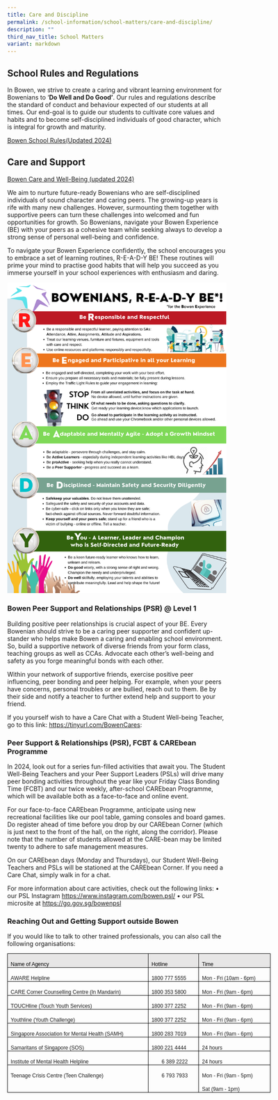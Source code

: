 ```yaml
---
title: Care and Discipline
permalink: /school-information/school-matters/care-and-discipline/
description: ""
third_nav_title: School Matters
variant: markdown
---
```

## School Rules and Regulations

In Bowen, we strive to create a caring and vibrant learning environment for Bowenians to ‘**Do Well and Do Good’**. Our rules and regulations describe the standard of conduct and behaviour expected of our students at all times. Our end-goal is to guide our students to cultivate core values and habits and to become self-disciplined individuals of good character, which is integral for growth and maturity.

[Bowen School Rules(Updated 2024)](/files/Care%20&amp;%20Discipline/Bowen_Discipline_and_School_Rules_2024.pdf)


## Care and Support 
[Bowen Care and Well-Being (updated 2024)](/files/Care%20&amp;%20Discipline/Bowen_Student_Well_Being_2024.pdf)

We aim to nurture future-ready Bowenians who are self-disciplined individuals of sound character and caring peers. The growing-up years is rife with many new challenges. However, surmounting them together with supportive peers can turn these challenges into welcomed and fun opportunities for growth. So Bowenians, navigate your Bowen Experience (BE) with your peers as a cohesive team while seeking always to develop a strong sense of personal well-being and confidence.

To navigate your Bowen Experience confidently, the school encourages you to embrace a set of learning routines, R-E-A-D-Y BE! These routines will prime your mind to practise good habits that will help you succeed as you immerse yourself in your school experiences with enthusiasm and daring. 

![](/images/Holistic%20Education/The%20Desired%20Bowenian/READY_BE_updated_Jan_2023.png)
### Bowen Peer Support and Relationships (PSR) @ Level 1

Building positive peer relationships is crucial aspect of your BE. Every Bowenian should strive to be a caring peer supporter and confident up-stander who helps make Bowen a caring and enabling school environment. So, build a supportive network of diverse friends from your form class, teaching groups as well as CCAs. Advocate each other’s well-being and safety as you forge meaningful bonds with each other.

Within your network of supportive friends, exercise positive peer influencing, peer bonding and peer helping. For example, when your peers have concerns, personal troubles or are bullied, reach out to them. Be by their side and notify a teacher to further extend help and support to your friend.

If you yourself wish to have a Care Chat with a Student Well-being Teacher, go to this link: https://tinyurl.com/BowenCares:

### Peer Support &amp; Relationships (PSR), FCBT &amp; CAREbean Programme

In 2024, look out for a series fun-filled activities that await you. The Student Well-Being Teachers and your Peer Support Leaders (PSLs) will drive many peer bonding activities throughout the year like your Friday Class Bonding Time (FCBT) and our twice weekly, after-school CAREbean Programme, which will be available  both as a face-to-face and online event. 

For our face-to-face CAREbean Programme, anticipate using new recreational facilities like our pool table, gaming consoles and board games. Do register ahead of time before you drop by our CAREbean Corner (which is just next to the front of the hall, on the right, along the corridor). Please note that the number of students allowed at the CARE-bean may be limited twenty to adhere to safe management measures.

On our CAREbean days (Monday and Thursdays), our Student Well-Being Teachers and PSLs will be stationed at the CAREbean Corner. If you need a Care Chat, simply walk in for a chat.  

For more information about care activities, check out the following links:
•	our PSL Instagram https://www.instagram.com/bowen.psl/ 
•	our PSL microsite at https://go.gov.sg/bowenpsl

### Reaching Out and Getting Support outside Bowen
If you would like to talk to other trained professionals, you can also call the following organisations:

<table style="width:454.5pt;margin-left:-.25pt;border-collapse:collapse;border:none;
 mso-border-alt:solid windowtext .5pt;mso-yfti-tbllook:1184;mso-padding-alt:
 0cm 5.4pt 0cm 5.4pt" width="606" cellpadding="0" cellspacing="0" border="1" class="MsoTableGrid"><tbody><tr style="mso-yfti-irow:0;mso-yfti-firstrow:yes"><td style="width:252.0pt;border:solid windowtext 1.0pt;
  mso-border-alt:solid windowtext .5pt;background:#E7E6E6;mso-background-themecolor:
  background2;padding:0cm 5.4pt 0cm 5.4pt" valign="top" width="336"><p style="margin-bottom:0cm;line-height:normal" class="MsoNormal"><span style="font-size:9.0pt;font-family:&quot;Arial&quot;,sans-serif;color:black;mso-color-alt:
  windowtext">Name of Agency</span><span style="font-size:9.0pt;font-family:
  &quot;Arial&quot;,sans-serif"></span></p></td><td style="width:81.0pt;border:solid windowtext 1.0pt;
  border-left:none;mso-border-left-alt:solid windowtext .5pt;mso-border-alt:
  solid windowtext .5pt;background:#E7E6E6;mso-background-themecolor:background2;
  padding:0cm 5.4pt 0cm 5.4pt" valign="top" width="108"><p style="margin-bottom:0cm;line-height:normal" class="MsoNormal"><span style="font-size:9.0pt;font-family:&quot;Arial&quot;,sans-serif;color:black;mso-color-alt:
  windowtext">Hotline</span><span style="font-size:9.0pt;font-family:&quot;Arial&quot;,sans-serif"></span></p></td><td style="width:121.5pt;border:solid windowtext 1.0pt;
  border-left:none;mso-border-left-alt:solid windowtext .5pt;mso-border-alt:
  solid windowtext .5pt;background:#E7E6E6;mso-background-themecolor:background2;
  padding:0cm 5.4pt 0cm 5.4pt" valign="top" width="162"><p style="margin-bottom:0cm;line-height:normal" class="MsoNormal"><span style="font-size:9.0pt;font-family:&quot;Arial&quot;,sans-serif;color:black;mso-color-alt:
  windowtext">Time</span><span style="font-size:9.0pt;font-family:&quot;Arial&quot;,sans-serif"></span></p></td></tr><tr style="mso-yfti-irow:1"><td style="width:252.0pt;border:solid windowtext 1.0pt;
  border-top:none;mso-border-top-alt:solid windowtext .5pt;mso-border-alt:solid windowtext .5pt;
  padding:0cm 5.4pt 0cm 5.4pt" valign="top" width="336"><p style="margin-bottom:0cm;line-height:normal" class="MsoNormal"><span style="font-size:9.0pt;font-family:&quot;Arial&quot;,sans-serif">AWARE Helpline</span></p></td><td style="width:81.0pt;border-top:none;border-left:none;
  border-bottom:solid windowtext 1.0pt;border-right:solid windowtext 1.0pt;
  mso-border-top-alt:solid windowtext .5pt;mso-border-left-alt:solid windowtext .5pt;
  mso-border-alt:solid windowtext .5pt;padding:0cm 5.4pt 0cm 5.4pt" width="108"><p style="margin-bottom:0cm;line-height:normal" class="MsoNormal"><span style="font-size:9.0pt;font-family:&quot;Arial&quot;,sans-serif">1800 777 5555</span></p></td><td style="width:121.5pt;border-top:none;border-left:none;
  border-bottom:solid windowtext 1.0pt;border-right:solid windowtext 1.0pt;
  mso-border-top-alt:solid windowtext .5pt;mso-border-left-alt:solid windowtext .5pt;
  mso-border-alt:solid windowtext .5pt;padding:0cm 5.4pt 0cm 5.4pt" width="162"><p style="margin-bottom:0cm;line-height:normal" class="MsoNormal"><span style="font-size:9.0pt;font-family:&quot;Arial&quot;,sans-serif">Mon - Fri (10am - 6pm)</span></p></td></tr><tr style="mso-yfti-irow:2"><td style="width:252.0pt;border:solid windowtext 1.0pt;
  border-top:none;mso-border-top-alt:solid windowtext .5pt;mso-border-alt:solid windowtext .5pt;
  padding:0cm 5.4pt 0cm 5.4pt" valign="top" width="336"><p style="margin-bottom:0cm;line-height:normal" class="MsoNormal"><span style="font-size:9.0pt;font-family:&quot;Arial&quot;,sans-serif">CARE Corner Counselling Centre (In Mandarin)</span></p></td><td style="width:81.0pt;border-top:none;border-left:none;
  border-bottom:solid windowtext 1.0pt;border-right:solid windowtext 1.0pt;
  mso-border-top-alt:solid windowtext .5pt;mso-border-left-alt:solid windowtext .5pt;
  mso-border-alt:solid windowtext .5pt;padding:0cm 5.4pt 0cm 5.4pt" width="108"><p style="margin-bottom:0cm;line-height:normal" class="MsoNormal"><span style="font-size:9.0pt;font-family:&quot;Arial&quot;,sans-serif">1800 353 5800</span></p></td><td style="width:121.5pt;border-top:none;border-left:none;
  border-bottom:solid windowtext 1.0pt;border-right:solid windowtext 1.0pt;
  mso-border-top-alt:solid windowtext .5pt;mso-border-left-alt:solid windowtext .5pt;
  mso-border-alt:solid windowtext .5pt;padding:0cm 5.4pt 0cm 5.4pt" width="162"><p style="margin-bottom:0cm;line-height:normal" class="MsoNormal"><span style="font-size:9.0pt;font-family:&quot;Arial&quot;,sans-serif">Mon - Fri (9am - 6pm)</span></p></td></tr><tr style="mso-yfti-irow:3"><td style="width:252.0pt;border:solid windowtext 1.0pt;
  border-top:none;mso-border-top-alt:solid windowtext .5pt;mso-border-alt:solid windowtext .5pt;
  padding:0cm 5.4pt 0cm 5.4pt" valign="top" width="336"><p style="margin-bottom:0cm;line-height:normal" class="MsoNormal"><span style="font-size:9.0pt;font-family:&quot;Arial&quot;,sans-serif">TOUCHline (Touch Youth Services)</span></p></td><td style="width:81.0pt;border-top:none;border-left:none;
  border-bottom:solid windowtext 1.0pt;border-right:solid windowtext 1.0pt;
  mso-border-top-alt:solid windowtext .5pt;mso-border-left-alt:solid windowtext .5pt;
  mso-border-alt:solid windowtext .5pt;padding:0cm 5.4pt 0cm 5.4pt" width="108"><p style="margin-bottom:0cm;line-height:normal" class="MsoNormal"><span style="font-size:9.0pt;font-family:&quot;Arial&quot;,sans-serif">1800 377 2252</span></p></td><td style="width:121.5pt;border-top:none;border-left:none;
  border-bottom:solid windowtext 1.0pt;border-right:solid windowtext 1.0pt;
  mso-border-top-alt:solid windowtext .5pt;mso-border-left-alt:solid windowtext .5pt;
  mso-border-alt:solid windowtext .5pt;padding:0cm 5.4pt 0cm 5.4pt" width="162"><p style="margin-bottom:0cm;line-height:normal" class="MsoNormal"><span style="font-size:9.0pt;font-family:&quot;Arial&quot;,sans-serif">Mon - Fri (9am - 6pm)</span></p></td></tr><tr style="mso-yfti-irow:4"><td style="width:252.0pt;border:solid windowtext 1.0pt;
  border-top:none;mso-border-top-alt:solid windowtext .5pt;mso-border-alt:solid windowtext .5pt;
  padding:0cm 5.4pt 0cm 5.4pt" valign="top" width="336"><p style="margin-bottom:0cm;line-height:normal" class="MsoNormal"><span style="font-size:9.0pt;font-family:&quot;Arial&quot;,sans-serif">Youthline (Youth Challenge)</span></p></td><td style="width:81.0pt;border-top:none;border-left:none;
  border-bottom:solid windowtext 1.0pt;border-right:solid windowtext 1.0pt;
  mso-border-top-alt:solid windowtext .5pt;mso-border-left-alt:solid windowtext .5pt;
  mso-border-alt:solid windowtext .5pt;padding:0cm 5.4pt 0cm 5.4pt" width="108"><p style="margin-bottom:0cm;line-height:normal" class="MsoNormal"><span style="font-size:9.0pt;font-family:&quot;Arial&quot;,sans-serif">1800 377 2252</span></p></td><td style="width:121.5pt;border-top:none;border-left:none;
  border-bottom:solid windowtext 1.0pt;border-right:solid windowtext 1.0pt;
  mso-border-top-alt:solid windowtext .5pt;mso-border-left-alt:solid windowtext .5pt;
  mso-border-alt:solid windowtext .5pt;padding:0cm 5.4pt 0cm 5.4pt" width="162"><p style="margin-bottom:0cm;line-height:normal" class="MsoNormal"><span style="font-size:9.0pt;font-family:&quot;Arial&quot;,sans-serif">Mon - Fri (9am - 6pm)</span></p></td></tr><tr style="mso-yfti-irow:5"><td style="width:252.0pt;border:solid windowtext 1.0pt;
  border-top:none;mso-border-top-alt:solid windowtext .5pt;mso-border-alt:solid windowtext .5pt;
  padding:0cm 5.4pt 0cm 5.4pt" valign="top" width="336"><p style="margin-bottom:0cm;line-height:normal" class="MsoNormal"><span style="font-size:9.0pt;font-family:&quot;Arial&quot;,sans-serif">Singapore Association for Mental Health (SAMH)</span></p></td><td style="width:81.0pt;border-top:none;border-left:none;
  border-bottom:solid windowtext 1.0pt;border-right:solid windowtext 1.0pt;
  mso-border-top-alt:solid windowtext .5pt;mso-border-left-alt:solid windowtext .5pt;
  mso-border-alt:solid windowtext .5pt;padding:0cm 5.4pt 0cm 5.4pt" width="108"><p style="margin-bottom:0cm;line-height:normal" class="MsoNormal"><span style="font-size:9.0pt;font-family:&quot;Arial&quot;,sans-serif">1800 283 7019</span></p></td><td style="width:121.5pt;border-top:none;border-left:none;
  border-bottom:solid windowtext 1.0pt;border-right:solid windowtext 1.0pt;
  mso-border-top-alt:solid windowtext .5pt;mso-border-left-alt:solid windowtext .5pt;
  mso-border-alt:solid windowtext .5pt;padding:0cm 5.4pt 0cm 5.4pt" width="162"><p style="margin-bottom:0cm;line-height:normal" class="MsoNormal"><span style="font-size:9.0pt;font-family:&quot;Arial&quot;,sans-serif">Mon - Fri (9am - 6pm)</span></p></td></tr><tr style="mso-yfti-irow:6"><td style="width:252.0pt;border:solid windowtext 1.0pt;
  border-top:none;mso-border-top-alt:solid windowtext .5pt;mso-border-alt:solid windowtext .5pt;
  padding:0cm 5.4pt 0cm 5.4pt" valign="top" width="336"><p style="margin-bottom:0cm;line-height:normal" class="MsoNormal"><span style="font-size:9.0pt;font-family:&quot;Arial&quot;,sans-serif">Samaritans of Singapore (SOS)</span></p></td><td style="width:81.0pt;border-top:none;border-left:none;
  border-bottom:solid windowtext 1.0pt;border-right:solid windowtext 1.0pt;
  mso-border-top-alt:solid windowtext .5pt;mso-border-left-alt:solid windowtext .5pt;
  mso-border-alt:solid windowtext .5pt;padding:0cm 5.4pt 0cm 5.4pt" width="108"><p style="margin-bottom:0cm;line-height:normal" class="MsoNormal"><span style="font-size:9.0pt;font-family:&quot;Arial&quot;,sans-serif">1800 221 4444</span></p></td><td style="width:121.5pt;border-top:none;border-left:none;
  border-bottom:solid windowtext 1.0pt;border-right:solid windowtext 1.0pt;
  mso-border-top-alt:solid windowtext .5pt;mso-border-left-alt:solid windowtext .5pt;
  mso-border-alt:solid windowtext .5pt;padding:0cm 5.4pt 0cm 5.4pt" width="162"><p style="margin-bottom:0cm;line-height:normal" class="MsoNormal"><span style="font-size:9.0pt;font-family:&quot;Arial&quot;,sans-serif">24 hours</span></p></td></tr><tr style="mso-yfti-irow:7"><td style="width:252.0pt;border:solid windowtext 1.0pt;
  border-top:none;mso-border-top-alt:solid windowtext .5pt;mso-border-alt:solid windowtext .5pt;
  padding:0cm 5.4pt 0cm 5.4pt" valign="top" width="336"><p style="margin-bottom:0cm;line-height:normal" class="MsoNormal"><span style="font-size:9.0pt;font-family:&quot;Arial&quot;,sans-serif">Institute of Mental Health Helpline</span></p></td><td style="width:81.0pt;border-top:none;border-left:none;
  border-bottom:solid windowtext 1.0pt;border-right:solid windowtext 1.0pt;
  mso-border-top-alt:solid windowtext .5pt;mso-border-left-alt:solid windowtext .5pt;
  mso-border-alt:solid windowtext .5pt;padding:0cm 5.4pt 0cm 5.4pt" width="108"><p style="margin-bottom:0cm;line-height:normal" class="MsoNormal"><span style="font-size:9.0pt;font-family:&quot;Arial&quot;,sans-serif"><span style="mso-spacerun:yes">&nbsp;&nbsp;&nbsp;&nbsp;&nbsp;&nbsp; </span>6 389 2222</span></p></td><td style="width:121.5pt;border-top:none;border-left:none;
  border-bottom:solid windowtext 1.0pt;border-right:solid windowtext 1.0pt;
  mso-border-top-alt:solid windowtext .5pt;mso-border-left-alt:solid windowtext .5pt;
  mso-border-alt:solid windowtext .5pt;padding:0cm 5.4pt 0cm 5.4pt" width="162"><p style="margin-bottom:0cm;line-height:normal" class="MsoNormal"><span style="font-size:9.0pt;font-family:&quot;Arial&quot;,sans-serif">24 hours</span></p></td></tr><tr style="mso-yfti-irow:8;mso-yfti-lastrow:yes"><td style="width:252.0pt;border:solid windowtext 1.0pt;
  border-top:none;mso-border-top-alt:solid windowtext .5pt;mso-border-alt:solid windowtext .5pt;
  padding:0cm 5.4pt 0cm 5.4pt" valign="top" width="336"><p style="margin-bottom:0cm;line-height:normal" class="MsoNormal"><span style="font-size:9.0pt;font-family:&quot;Arial&quot;,sans-serif">Teenage Crisis Centre (Teen Challenge)</span></p></td><td style="width:81.0pt;border-top:none;border-left:
  none;border-bottom:solid windowtext 1.0pt;border-right:solid windowtext 1.0pt;
  mso-border-top-alt:solid windowtext .5pt;mso-border-left-alt:solid windowtext .5pt;
  mso-border-alt:solid windowtext .5pt;padding:0cm 5.4pt 0cm 5.4pt" valign="top" width="108"><p style="margin-bottom:0cm;line-height:normal" class="MsoNormal"><span style="font-size:9.0pt;font-family:&quot;Arial&quot;,sans-serif"><span style="mso-spacerun:yes">&nbsp;&nbsp;&nbsp;&nbsp;&nbsp;&nbsp; </span>6 793 7933</span></p></td><td style="width:121.5pt;border-top:none;border-left:none;
  border-bottom:solid windowtext 1.0pt;border-right:solid windowtext 1.0pt;
  mso-border-top-alt:solid windowtext .5pt;mso-border-left-alt:solid windowtext .5pt;
  mso-border-alt:solid windowtext .5pt;padding:0cm 5.4pt 0cm 5.4pt" width="162"><p style="margin-bottom:0cm;line-height:normal" class="MsoNormal"><span style="font-size:9.0pt;font-family:&quot;Arial&quot;,sans-serif">Mon - Fri (9am - 5pm)</span></p><p style="margin-bottom:0cm;line-height:normal" class="MsoNormal"><span style="font-size:9.0pt;font-family:&quot;Arial&quot;,sans-serif">Sat (9am - 1pm)</span></p></td></tr></tbody></table>




